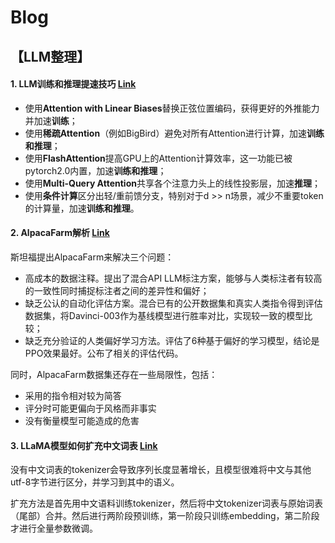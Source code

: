 # Blog

## 【LLM整理】
#### 1. LLM训练和推理提速技巧 [Link](https://github.com/Dr-Corgi/Blog/issues/7)
- 使用**Attention with Linear Biases**替换正弦位置编码，获得更好的外推能力并加速**训练**；
- 使用**稀疏Attention**（例如BigBird）避免对所有Attention进行计算，加速**训练和推理**；
- 使用**FlashAttention**提高GPU上的Attention计算效率，这一功能已被pytorch2.0内置，加速**训练和推理**；
- 使用**Multi-Query Attention**共享各个注意力头上的线性投影层，加速**推理**；
- 使用**条件计算**区分出轻/重前馈分支，特别对于d >> n场景，减少不重要token的计算量，加速**训练和推理**。

#### 2. AlpacaFarm解析 [Link](https://github.com/Dr-Corgi/Blog/issues/8)
斯坦福提出AlpacaFarm来解决三个问题：
- 高成本的数据注释。提出了混合API LLM标注方案，能够与人类标注者有较高的一致性同时捕捉标注者之间的差异性和偏好；
- 缺乏公认的自动化评估方案。混合已有的公开数据集和真实人类指令得到评估数据集，将Davinci-003作为基线模型进行胜率对比，实现较一致的模型比较；
- 缺乏充分验证的人类偏好学习方法。评估了6种基于偏好的学习模型，结论是PPO效果最好。公布了相关的评估代码。

同时，AlpacaFarm数据集还存在一些局限性，包括：
- 采用的指令相对较为简答
- 评分时可能更偏向于风格而非事实
- 没有衡量模型可能造成的危害

#### 3. LLaMA模型如何扩充中文词表 [Link](https://github.com/Dr-Corgi/Blog/issues/5)
没有中文词表的tokenizer会导致序列长度显著增长，且模型很难将中文与其他utf-8字节进行区分，并学习到其中的语义。

扩充方法是首先用中文语料训练tokenizer，然后将中文tokenizer词表与原始词表（尾部）合并。然后进行两阶段预训练，第一阶段只训练embedding，第二阶段才进行全量参数微调。

